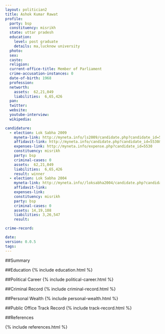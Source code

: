 ```yaml
---
layout: politician2
title: Ashok Kumar Rawat
profile: 
  party: bsp
  constituency: misrikh
  state: uttar pradesh
  education: 
    level: post graduate
    details: ma,lucknow university
  photo: 
  sex: 
  caste: 
  religion: 
  current-office-title: Member of Parliament
  crime-accusation-instances: 0
  date-of-birth: 1968
  profession: 
  networth: 
    assets:  62,21,049
    liabilities:  6,65,426
  pan: 
  twitter: 
  website: 
  youtube-interview: 
  wikipedia: 

candidature: 
  - election: Lok Sabha 2009
    myneta-link: http://myneta.info/ls2009/candidate.php?candidate_id=5530
    affidavit-link: http://myneta.info/candidate.php?candidate_id=5530&scan=original
    expenses-link: http://myneta.info/expense.php?candidate_id=5530
    constituency: misrikh 
    party: bsp
    criminal-cases: 0
    assets:  62,21,049
    liabilities:  6,65,426
    result: winner 
  - election: Lok Sabha 2004
    myneta-link: http://myneta.info//loksabha2004/candidate.php?candidate_id=4705
    affidavit-link: 
    expenses-link: 
    constituency: misrikh 
    party: bsp
    criminal-cases: 0
    assets: 14,19,108
    liabilities: 3,26,547
    result:  

crime-record: 

date: 
version: 0.0.5
tags: 
---
```

##Summary


##Education
{% include education.html %}


##Political Career
{% include political-career.html %}


##Criminal Record
{% include criminal-record.html %}


##Personal Wealth
{% include personal-wealth.html %}


##Public Office Track Record
{% include track-record.html %}


##References


{% include references.html %}